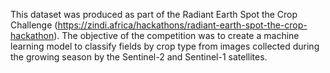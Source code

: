 This dataset was produced as part of the Radiant Earth Spot the Crop Challenge (https://zindi.africa/hackathons/radiant-earth-spot-the-crop-hackathon). The objective of the competition was to create a machine learning model to classify fields by crop type from images collected during the growing season by the Sentinel-2 and Sentinel-1 satellites.